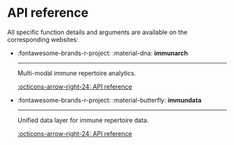 # API reference

All specific function details and arguments are available on the corresponding websites:


<div class="grid cards" markdown>

-   :fontawesome-brands-r-project: :material-dna: **immunarch**

    ---

    Multi-modal immune repertoire analytics.

    [:octicons-arrow-right-24: API reference](https://immunomind.github.io/immunarch/reference)

-   :fontawesome-brands-r-project: :material-butterfly: **immundata**

    ---

    Unified data layer for immune repertoire data.

    [:octicons-arrow-right-24: API reference](https://immunomind.github.io/immundata/reference)

</div>
